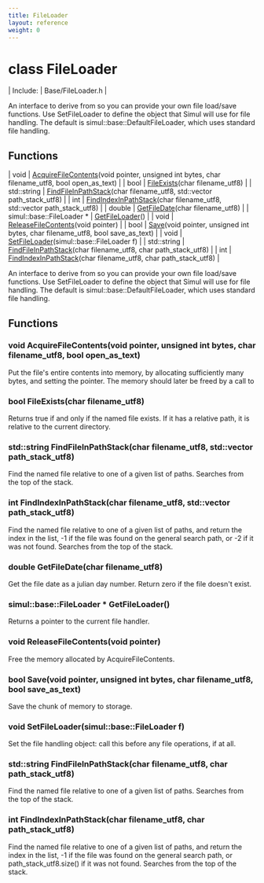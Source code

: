 ```yaml
---
title: FileLoader
layout: reference
weight: 0
---
```

class FileLoader
===

| Include: | Base/FileLoader.h |

An interface to derive from so you can provide your own file load/save functions.
Use SetFileLoader to define the object that Simul will use for file handling.
The default is simul::base::DefaultFileLoader, which uses standard file handling.
  


Functions
---

| void | [AcquireFileContents](#AcquireFileContents)(void pointer, unsigned int bytes, char filename_utf8, bool open_as_text) |
| bool | [FileExists](#FileExists)(char filename_utf8) |
| std::string | [FindFileInPathStack](#FindFileInPathStack)(char filename_utf8, std::vector path_stack_utf8) |
| int | [FindIndexInPathStack](#FindIndexInPathStack)(char filename_utf8, std::vector path_stack_utf8) |
| double | [GetFileDate](#GetFileDate)(char filename_utf8) |
| simul::base::FileLoader * | [GetFileLoader](#GetFileLoader)() |
| void | [ReleaseFileContents](#ReleaseFileContents)(void pointer) |
| bool | [Save](#Save)(void pointer, unsigned int bytes, char filename_utf8, bool save_as_text) |
| void | [SetFileLoader](#SetFileLoader)(simul::base::FileLoader f) |
| std::string | [FindFileInPathStack](#FindFileInPathStack)(char filename_utf8, char path_stack_utf8) |
| int | [FindIndexInPathStack](#FindIndexInPathStack)(char filename_utf8, char path_stack_utf8) |

An interface to derive from so you can provide your own file load/save functions.
Use SetFileLoader to define the object that Simul will use for file handling.
The default is simul::base::DefaultFileLoader, which uses standard file handling.
  


Functions
---
<a name="AcquireFileContents"></a>
### void AcquireFileContents(void pointer, unsigned int bytes, char filename_utf8, bool open_as_text)
Put the file's entire contents into memory, by allocating sufficiently many bytes, and setting the pointer.
The memory should later be freed by a call to 
<a name="FileExists"></a>
### bool FileExists(char filename_utf8)
Returns true if and only if the named file exists. If it has a relative path, it is relative to the current directory.
<a name="FindFileInPathStack"></a>
### std::string FindFileInPathStack(char filename_utf8, std::vector path_stack_utf8)
Find the named file relative to one of a given list of paths. Searches from the top of the stack.
<a name="FindIndexInPathStack"></a>
### int FindIndexInPathStack(char filename_utf8, std::vector path_stack_utf8)
Find the named file relative to one of a given list of paths, and return the index in the list, -1 if the file was found on the general search path, or -2 if it was not found. Searches from the top of the stack.
<a name="GetFileDate"></a>
### double GetFileDate(char filename_utf8)
Get the file date as a julian day number. Return zero if the file doesn't exist.
<a name="GetFileLoader"></a>
### simul::base::FileLoader * GetFileLoader()
Returns a pointer to the current file handler.
<a name="ReleaseFileContents"></a>
### void ReleaseFileContents(void pointer)
Free the memory allocated by AcquireFileContents.
<a name="Save"></a>
### bool Save(void pointer, unsigned int bytes, char filename_utf8, bool save_as_text)
Save the chunk of memory to storage.
<a name="SetFileLoader"></a>
### void SetFileLoader(simul::base::FileLoader f)
Set the file handling object: call this before any file operations, if at all.
<a name="FindFileInPathStack"></a>
### std::string FindFileInPathStack(char filename_utf8, char path_stack_utf8)
Find the named file relative to one of a given list of paths. Searches from the top of the stack.
<a name="FindIndexInPathStack"></a>
### int FindIndexInPathStack(char filename_utf8, char path_stack_utf8)
Find the named file relative to one of a given list of paths, and return the index in the list, -1 if the file was found on the general search path, or path_stack_utf8.size() if it was not found. Searches from the top of the stack.
